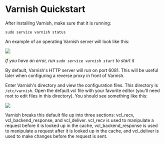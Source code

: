# Varnish Quickstart

After installing Varnish, make sure that it is running:

```
sudo service varnish status
```

An example of an operating Varnish server will look like this:

![](https://i.imgur.com/tTGkHut.png)

*If you have an error, run `sudo service varnish start` to start it*

By default, Varnish's HTTP server will run on port 6081. This will be useful later when configuring a reverse proxy in front of Varnish.

Enter Varnish's directory and view the configuration files. This directory is `/etc/varnish`. Open the default.vcl file with your favorite editor (you'll need root to edit files in this directory). You should see something like this:

![](https://i.imgur.com/aT6QpYb.png)

Varnish breaks this default file up into three sections: vcl_recv, vcl_backend_response, and vcl_deliver. vcl_recv is used to manipulate a request before it is looked up in the cache, vcl_backend_response is used to manipulate a request after it is looked up in the cache, and vcl_deliver is used to make changes before the request is sent.